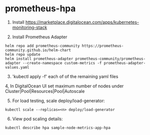 # prometheus-hpa

1. Install https://marketplace.digitalocean.com/apps/kubernetes-monitoring-stack

2. Install Prometheus Adapter
```
helm repo add prometheus-community https://prometheus-community.github.io/helm-chart
helm repo update
helm install prometheus-adapter prometheus-community/prometheus-adapter --create-namespace custom-metrics -f prometheus-adapter-values.yaml
```

3. 'kubectl apply -f' each of of the remaining yaml files

4, In DigitalOcean UI set maximum number of nodes under Cluster|Pool|Resources|Pool|Autoscale

5. For load testing, scale deploy/load-generator:
```
kubectl scale --replicas=<n> deploy/load-generator
```

6. View pod scaling details:
```
kubectl describe hpa sample-node-metrics-app-hpa
```
